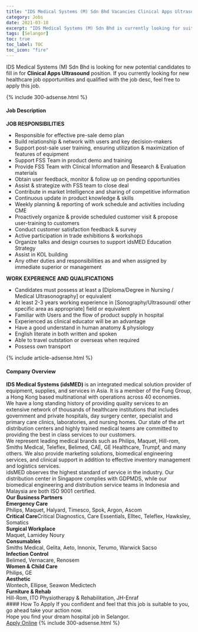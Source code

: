 ```yaml
---
title: "IDS Medical Systems (M) Sdn Bhd Vacancies Clinical Apps Ultrasound" 
category: Jobs 
date: 2021-03-18 
excerpt: "IDS Medical Systems (M) Sdn Bhd is currently looking for suitable person to fill in the Clinical Apps Ultrasound which positioned at Selangor" 
tags: [Selangor] 
toc: true 
toc_label: TOC 
toc_icon: "fire" 
--- 
```


<p>IDS Medical Systems (M) Sdn Bhd is looking for new potential candidates to fill in for <b>Clinical Apps Ultrasound</b> position. If you currently looking for new healthcare job opportunities and qualified with the job desc, feel free to apply this job.
</p>{% include 300-adsense.html %} 
<div><div><h4>Job Description</h4></div><div><div><span><div><div><strong>JOB RESPONSIBILITIES</strong></div><ul><li>Responsible for effective pre-sale demo plan</li><li>Build relationship &amp; network with users and key decision-makers</li><li>Support post-sale user training, ensuring utilization &amp; maximization of features of equipment</li><li>Support FSS Team in product demo and training</li><li>Provide FSS Team with Clinical Information and Research &amp; Evaluation materials</li><li>Obtain user feedback, monitor &amp; follow up on pending opportunities</li><li>Assist &amp; strategize with FSS team to close deal</li><li>Contribute in market Intelligence and sharing of competitive information</li><li>Continuous update in product knowledge &amp; skills</li><li>Weekly planning &amp; reporting of work schedule and activities including CME</li><li>Proactively organize &amp; provide scheduled customer visit &amp; propose user-training to customers</li><li>Conduct customer satisfaction feedback &amp; survey</li><li>Active participation in trade exhibitions &amp; workshops</li><li>Organize talks and design courses to support idsMED Education Strategy</li><li>Assist in KOL building</li><li>Any other duties and responsibilities as and when assigned by immediate superior or management</li></ul><div><strong>WORK EXPERIENCE AND QUALIFICATIONS</strong></div><ul><li>Candidates must possess at least a [Diploma/Degree in Nursing / Medical Ultrasonography] or equivalent</li><li>At least 2-3 years working experience in [Sonography/Ultrasound/ other specific area as appropriate] field or equivalent</li><li>Familiar with Users and the flow of product supply in hospital</li><li>Experienced as clinical educator will be an advantage</li><li>Have a good understand in human anatomy &amp; physiology</li><li>English literate in both written and spoken</li><li>Able to travel outstation or overseas when required</li><li>Possess own transport</li></ul></div></span></div></div></div> 
{% include article-adsense.html %} 
<div><div><h4>Company Overview</h4></div><div><div><span><div><div>
<div>
<div>
<div>
<div>
<strong>IDS Medical Systems (idsMED) </strong>is an integrated medical solution provider of equipment, supplies, and services in Asia. It is a member of the Fung Group, a Hong Kong based multinational with operations across 40 economies.</div>
<div>
					We have a long standing history of providing quality services to an extensive network of thousands of healthcare institutions that includes government and private hospitals, day surgery center, specialist and primary care clinics, laboratories, and nursing homes. Our state of the art distribution centers and highly trained medical teams are committed to providing the best in class services to our customers.</div>
<div>
					We represent leading medical brands such as Philips, Maquet, Hill-rom, Smiths Medical, Teleflex, Belimed, CAE, GE Healthcare, Trumpf, and many others. We also provide marketing solutions, biomedical engineering services, and clinical support in addition to effective inventory management and logistics services.</div>
<div>
					idsMED observes the highest standard of service in the industry. Our distribution center in Singapore complies with GDPMDS, while our biomedical engineering and distribution service teams in Indonesia and Malaysia are both ISO 9001 certified.</div>
</div>
</div>
</div>
</div>
<div>
<div>
<strong>Our Business Partners</strong></div>
<div>
<strong>Emergency Care</strong></div>
<div>
		Philips, Maquet, Halyard, Timesco, Spok, Argon, Ascom</div>
<div>
<strong>Critical Care</strong>Critical Diagnostics, Care Essentials, Elltec, Teleflex, Hawksley, Somatics</div>
<div>
<strong>Surgical Workplace</strong></div>
<div>
		Maquet, Lamidey Noury</div>
<div>
<b>Consumables</b></div>
<div>
		Smiths Medical, Gelita, Aeto, Innonix, Terumo, Warwick Sacso</div>
<div>
<b>Infection Control</b></div>
<div>
		Belimed, Vernacare, Renosem</div>
<div>
<b>Women &amp; Child Care</b></div>
<div>
		Philips, GE</div>
<div>
<b>Aesthetic</b></div>
<div>
		Wontech, Ellipse, Seawon Medictech</div>
<div>
<b>Furniture &amp; Rehab</b></div>
<div>
		Hill-Rom, ITO Physiotherapy &amp; Rehabilitation, JH-Enraf</div>
</div></div></span></div></div></div> 
#### How To Apply 
If you confident and feel that this job is suitable to you, go ahead take your action now. <br/> 
Hope you find your dream hospital job in Selangor. <br/> 
<a href="https://www.jobstreet.com.my/en/job/clinical-apps-ultrasound-4510671?jobId=jobstreet-my-job-4510671" class="btn btn--warning" target="_blank" rel="nofollow noopenner">Apply Online</a> 
{% include 300-adsense.html %} 